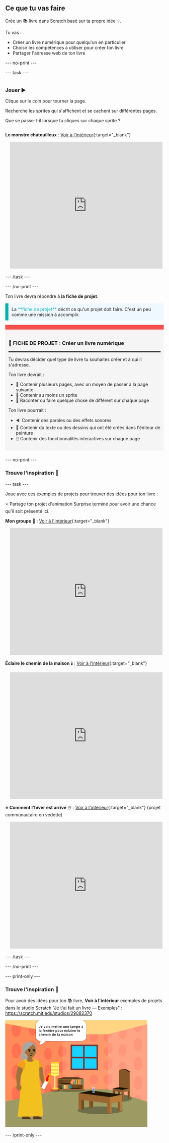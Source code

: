 ## Ce que tu vas faire

Crée un 📚 livre dans Scratch basé sur ta propre idée 💡.

Tu vas :

+ Créer un livre numérique pour quelqu'un en particulier
+ Choisir les compétences à utiliser pour créer ton livre
+ Partager l'adresse web de ton livre

--- no-print ---

--- task ---

<div style="display: flex; flex-wrap: wrap">
<div style="flex-basis: 200px; flex-grow: 1">

### Jouer ▶️ 

Clique sur le coin pour tourner la page.

Recherche les sprites qui s'affichent et se cachent sur différentes pages.
  
Que se passe-t-il lorsque tu cliques sur chaque sprite ?

</div>
<div>
  
**Le monstre chatouilleux** : [Voir à l'intérieur](https://scratch.mit.edu/projects/792721833/editor){:target="_blank"}
<div class="scratch-preview" style="margin-left: 15px;">
  <iframe allowtransparency="true" width="485" height="402" src="https://scratch.mit.edu/projects/embed/792721833/?autostart=false" frameborder="0"></iframe>
</div>

</div>
</div>

--- /task ---

--- /no-print ---

Ton livre devra répondre à **la fiche de projet**.

<p style="border-left: solid; border-width:10px; border-color: #0faeb0; background-color: aliceblue; padding: 10px;">
La <span style="color: #0faeb0">**fiche de projet**</span> décrit ce qu'un projet doit faire. C'est un peu comme une mission à accomplir.
</p>

<div style="border-top: 15px solid #f3524f; background-color: whitesmoke; margin-bottom: 20px; padding: 10px;">

### 🎯 FICHE DE PROJET : Créer un **livre numérique**
<hr style="border-top: 2px solid black;">

Tu devras décider quel type de livre tu souhaites créer et à qui il s'adresse. 

Ton livre devrait :
+ 📃 Contenir plusieurs pages, avec un moyen de passer à la page suivante
+ 🐢 Contenir au moins un sprite
+ 💬 Raconter ou faire quelque chose de différent sur chaque page

Ton livre pourrait :
+ 🔉 Contenir des paroles ou des effets sonores 
+ 🎨 Contenir du texte ou des dessins qui ont été créés dans l'éditeur de peinture
+ 🖱️ Contenir des fonctionnalités interactives sur chaque page
</div>

--- no-print ---

### Trouve l'inspiration 💭

--- task ---

Joue avec ces exemples de projets pour trouver des idées pour ton livre :

⭐ Partage ton projet d'animation Surprise terminé pour avoir une chance qu'il soit présenté ici.

**Mon groupe** 🎸 : [Voir à l'intérieur](https://scratch.mit.edu/projects/724148783/editor){:target="_blank"}
<div class="scratch-preview" style="margin-left: 15px;">
  <iframe allowtransparency="true" width="485" height="402" src="https://scratch.mit.edu/projects/embed/724148783/?autostart=false" frameborder="0"></iframe>
</div>

**Éclaire le chemin de la maison** 🕯️ : [Voir à l'intérieur](https://scratch.mit.edu/projects/667606549/editor){:target="_blank"}
<div class="scratch-preview" style="margin-left: 15px;">
  <iframe allowtransparency="true" width="485" height="402" src="https://scratch.mit.edu/projects/embed/667606549/?autostart=false" frameborder="0"></iframe>
</div>

**⭐ Comment l'hiver est arrivé** ☃️ : [Voir à l'intérieur](https://scratch.mit.edu/projects/707648744/editor){:target="_blank"} (projet communautaire en vedette)
<div class="scratch-preview" style="margin-left: 15px;">
  <iframe allowtransparency="true" width="485" height="402" src="https://scratch.mit.edu/projects/embed/707648744/?autostart=false" frameborder="0"></iframe>
</div>

--- /task ---

--- /no-print ---

--- print-only ---

### Trouve l'inspiration 💭

Pour avoir des idées pour ton 📚 livre, **Voir à l'intérieur** exemples de projets dans le studio Scratch "Je t'ai fait un livre — Exemples" : https://scratch.mit.edu/studios/29082370

![Le projet "Éclaire le chemin de la maison".](images/showcase_static.png)

--- /print-only ---


